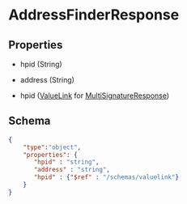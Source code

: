 # AddressFinderResponse
## Properties
- hpid (String)

   
- address (String)

   
- hpid ([ValueLink](ValueLink.md) for [MultiSignatureResponse](MultiSignatureResponse.md))

   

## Schema
```json
{
    "type":"object",
    "properties": {
       "hpid" : "string",
       "address" : "string",
       "hpid" : {"$ref" : "/schemas/valuelink"}
    }
}
```

